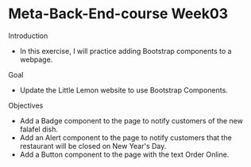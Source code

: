 # Meta-Back-End-course Week03

Introduction
 - In this exercise, I will practice adding Bootstrap components to a webpage.

Goal
- Update the Little Lemon website to use Bootstrap Components.

Objectives
  - Add a Badge component to the page to notify customers of the new falafel dish.
  - Add an Alert component to the page to notify customers that the restaurant will be closed on New Year's Day.
  - Add a Button component to the page with the text Order Online.
